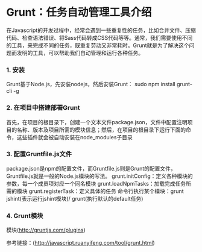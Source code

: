 Grunt：任务自动管理工具介绍
===

在Javascript的开发过程中，经常会遇到一些重复性的任务，比如合并文件、压缩代码、检查语法错误、将Sass代码转成CSS代码等等。通常，我们需要使用不同的工具，来完成不同的任务，既重复劳动又非常耗时。Grunt就是为了解决这个问题而发明的工具，可以帮助我们自动管理和运行各种任务。

### 1. 安装

Grunt基于Node.js，先安装nodejs，然后安装Grunt：
sudo npm install grunt-cli -g

### 2. 在项目中搭建部署Grunt

首先，在项目的根目录下，创建一个文本文件package.json，文件中配置注明项目的名称、版本及项目所需的模块信息；然后，在项目的根目录下运行下面的命令，这些插件就会被自动安装在node_modules子目录

### 3. 配置Gruntfile.js文件

package.json是npm的配置文件，而Gruntfile.js则是Grunt的配置文件，Gruntfile.js就是一般的Node.js模块的写法。
grunt.initConfig：定义各种模块的参数，每一个成员项对应一个同名模块
grunt.loadNpmTasks：加载完成任务所需的模块
grunt.registerTask：定义具体的任务
命令行执行某个模块：grunt jshint(表示运行jshint模块)/ grunt(执行默认的default任务)

### 4. Grunt模块

模块(http://gruntjs.com/plugins)

参考链接：(http://javascript.ruanyifeng.com/tool/grunt.html)
